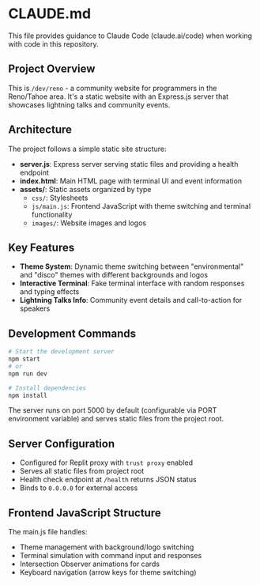 # CLAUDE.md

This file provides guidance to Claude Code (claude.ai/code) when working with code in this repository.

## Project Overview

This is `/dev/reno` - a community website for programmers in the Reno/Tahoe area. It's a static website with an Express.js server that showcases lightning talks and community events.

## Architecture

The project follows a simple static site structure:

- **server.js**: Express server serving static files and providing a health endpoint
- **index.html**: Main HTML page with terminal UI and event information
- **assets/**: Static assets organized by type
  - `css/`: Stylesheets
  - `js/main.js`: Frontend JavaScript with theme switching and terminal functionality
  - `images/`: Website images and logos

## Key Features

- **Theme System**: Dynamic theme switching between "environmental" and "disco" themes with different backgrounds and logos
- **Interactive Terminal**: Fake terminal interface with random responses and typing effects
- **Lightning Talks Info**: Community event details and call-to-action for speakers

## Development Commands

```bash
# Start the development server
npm start
# or
npm run dev

# Install dependencies
npm install
```

The server runs on port 5000 by default (configurable via PORT environment variable) and serves static files from the project root.

## Server Configuration

- Configured for Replit proxy with `trust proxy` enabled
- Serves all static files from project root
- Health check endpoint at `/health` returns JSON status
- Binds to `0.0.0.0` for external access

## Frontend JavaScript Structure

The main.js file handles:
- Theme management with background/logo switching
- Terminal simulation with command input and responses
- Intersection Observer animations for cards
- Keyboard navigation (arrow keys for theme switching)